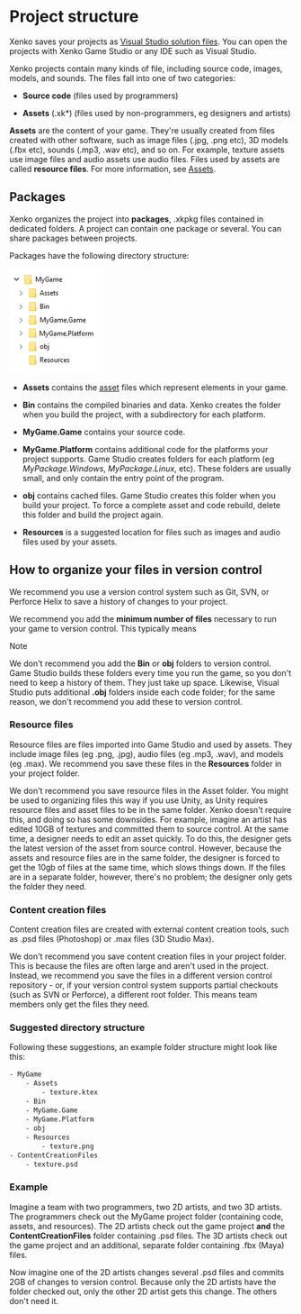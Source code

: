 # Project structure

Xenko saves your projects as [Visual Studio solution files](https://msdn.microsoft.com/en-us/library/bb165951.aspx?f=255&MSPPError=-2147217396). You can open the projects with Xenko Game Studio or any IDE such as Visual Studio.

Xenko projects contain many kinds of file, including source code, images, models, and sounds. The files fall into one of two categories:

*	**Source code** (files used by programmers)

*	**Assets** (.xk*) (files used by non-programmers, eg designers and artists)

**Assets** are the content of your game. They're usually created from files created with other software, such as image files (.jpg, .png etc), 3D models (.fbx etc), sounds (.mp3, .wav etc), and so on. For example, texture assets use image files and audio assets use audio files. Files used by assets are called **resource files**. For more information, see [Assets](assets.md).

## Packages

Xenko organizes the project into **packages**, .xkpkg files contained in dedicated folders. A project can contain one package or several. You can share packages between projects.

Packages have the following directory structure:

![Folder structure](media/folder-structure.png)

* **Assets** contains the [asset](assets.md) files which represent elements in your game.

* **Bin** contains the compiled binaries and data. Xenko creates the folder when you build the project, with a subdirectory for each platform.

* **MyGame.Game** contains your source code.

*	**MyGame.Platform** contains additional code for the platforms your project supports. Game Studio creates folders for each platform (eg *MyPackage.Windows*, *MyPackage.Linux*, etc). These folders are usually small, and only contain the entry point of the program.

* **obj** contains cached files. Game Studio creates this folder when you build your project. To force a complete asset and code rebuild, delete this folder and build the project again.

* **Resources** is a suggested location for files such as images and audio files used by your assets.

## How to organize your files in version control

We recommend you use a version control system such as Git, SVN, or Perforce Helix to save a history of changes to your project.

We recommend you add the **minimum number of files** necessary to run your game to version control. This typically means 

>[!NOTE]
>We don't recommend you add the **Bin** or **obj** folders to version control. Game Studio builds these folders every time you run the game, so you don't need to keep a history of them. They just take up space. Likewise, Visual Studio puts additional **.obj** folders inside each code folder; for the same reason, we don't recommend you add these to version control.

### Resource files

Resource files are files imported into Game Studio and used by assets. They include image files (eg .png, .jpg), audio files (eg .mp3, .wav), and models (eg .max). We recommend you save these files in the **Resources** folder in your project folder.

We don't recommend you save resource files in the Asset folder. You might be used to organizing files this way if you use Unity, as Unity requires resource files and asset files to be in the same folder. Xenko doesn't require this, and doing so has some downsides. For example, imagine an artist has edited 10GB of textures and committed them to source control. At the same time, a designer needs to edit an asset quickly. To do this, the designer gets the latest version of the asset from source control. However, because the assets and resource files are in the same folder, the designer is forced to get the 10gb of files at the same time, which slows things down. If the files are in a separate folder, however, there's no problem; the designer only gets the folder they need.

### Content creation files

Content creation files are created with external content creation tools, such as .psd files (Photoshop) or .max files (3D Studio Max).

We don't recommend you save content creation files in your project folder. This is because the files are often large and aren't used in the project. Instead, we recommend you save the files in a different version control repository - or, if your version control system supports partial checkouts (such as SVN or Perforce), a different root folder. This means team members only get the files they need.

### Suggested directory structure

Following these suggestions, an example folder structure might look like this:

```
- MyGame
    - Assets
        - texture.ktex
    - Bin
    - MyGame.Game
    - MyGame.Platform
    - obj
    - Resources
        - texture.png
- ContentCreationFiles
    - texture.psd
  ```

### Example

Imagine a team with two programmers, two 2D artists, and two 3D artists. The programmers check out the MyGame project folder (containing code, assets, and resources). The 2D artists check out the game project **and** the **ContentCreationFiles** folder containing .psd files. The 3D artists check out the game project and an additional, separate folder containing .fbx (Maya) files.

Now imagine one of the 2D artists changes several .psd files and commits 2GB of changes to version control. Because only the 2D artists have the folder checked out, only the other 2D artist gets this change. The others don't need it.
